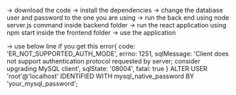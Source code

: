 -> download the code
-> install the dependencies
-> change the database user and password to the one you are using
-> run the back end using node server.js command inside backend folder
-> run the react application using npm start inside the frontend folder
-> use the application

-> use below line if you get this error{
  code: 'ER_NOT_SUPPORTED_AUTH_MODE',
  errno: 1251,
  sqlMessage: 'Client does not support authentication protocol requested by server; consider upgrading MySQL client',
  sqlState: '08004',
  fatal: true
}
ALTER USER 'root'@'localhost' IDENTIFIED WITH mysql_native_password BY 'your_mysql_password';

